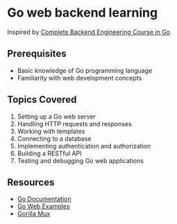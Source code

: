 # Go web backend learning

Inspired by [Complete Backend Engineering Course in Go](https://www.youtube.com/watch?v=7VLmLOiQ3ck&list=PLYEESps429vrFV0yiN_MCaDPhnYb0qRxK)

## Prerequisites

- Basic knowledge of Go programming language
- Familiarity with web development concepts

## Topics Covered

1. Setting up a Go web server
2. Handling HTTP requests and responses
3. Working with templates
4. Connecting to a database
5. Implementing authentication and authorization
6. Building a RESTful API
7. Testing and debugging Go web applications

## Resources

- [Go Documentation](https://golang.org/doc/)
- [Go Web Examples](https://gowebexamples.com/)
- [Gorilla Mux](https://github.com/gorilla/mux)
